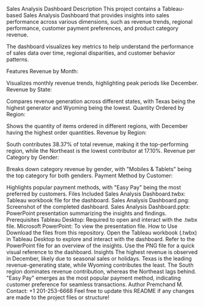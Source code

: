 Sales Analysis Dashboard
Description
This project contains a Tableau-based Sales Analysis Dashboard that provides insights into sales performance across various dimensions, such as revenue trends, regional performance, customer payment preferences, and product category revenue.

The dashboard visualizes key metrics to help understand the performance of sales data over time, regional disparities, and customer behavior patterns.

Features
Revenue by Month:

Visualizes monthly revenue trends, highlighting peak periods like December.
Revenue by State:

Compares revenue generation across different states, with Texas being the highest generator and Wyoming being the lowest.
Quantity Ordered by Region:

Shows the quantity of items ordered in different regions, with December having the highest order quantities.
Revenue by Region:

South contributes 38.37% of total revenue, making it the top-performing region, while the Northeast is the lowest contributor at 17.10%.
Revenue per Category by Gender:

Breaks down category revenue by gender, with "Mobiles & Tablets" being the top category for both genders.
Payment Method by Customer:

Highlights popular payment methods, with "Easy Pay" being the most preferred by customers.
Files Included
Sales Analysis Dashboard.twbx: Tableau workbook file for the dashboard.
Sales Analysis Dashboard.png: Screenshot of the completed dashboard.
Sales Analysis Dashboard.pptx: PowerPoint presentation summarizing the insights and findings.
Prerequisites
Tableau Desktop: Required to open and interact with the .twbx file.
Microsoft PowerPoint: To view the presentation file.
How to Use
Download the files from this repository.
Open the Tableau workbook (.twbx) in Tableau Desktop to explore and interact with the dashboard.
Refer to the PowerPoint file for an overview of the insights.
Use the PNG file for a quick visual reference to the dashboard.
Insights
The highest revenue is observed in December, likely due to seasonal sales or holidays.
Texas is the leading revenue-generating state, while Wyoming contributes the least.
The South region dominates revenue contribution, whereas the Northeast lags behind.
"Easy Pay" emerges as the most popular payment method, indicating customer preference for seamless transactions.
Author
Premchand M.
Contact: +1 201-253-6668
Feel free to update this README if any changes are made to the project files or structure!
